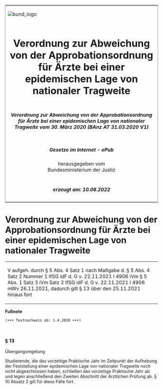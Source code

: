 <span id="DECKBLATT.html"></span>

<table border="0" frame="border" width="100%">

<tr valign="top">

<td align="left">

![bund\_logo](BfJ_2021_Web_de_de.gif)

</td>

<td align="right">

 

</td>

</tr>

<tr align="center" valign="middle">

<td colspan="2">

# Verordnung zur Abweichung von der Approbationsordnung für Ärzte bei einer epidemischen Lage von nationaler Tragweite

</td>

</tr>

<tr align="center" valign="middle">

<td colspan="2">

##### Verordnung zur Abweichung von der Approbationsordnung für Ärzte bei einer epidemischen Lage von nationaler Tragweite vom 30. März 2020 (BAnz AT 31.03.2020 V1)

</td>

</tr>

<tr align="center" valign="middle">

<td colspan="2">

  
  

##### Gesetze im Internet - ePub  
  
herausgegeben vom  
Bundesministerium der Justiz

</td>

</tr>

<tr align="center" valign="bottom">

<td colspan="2">

  
  

##### erzeugt am: 10.08.2022

</td>

</tr>

</table>

<span id="BJNR609100020.html"></span>

# Verordnung zur Abweichung von der Approbationsordnung für Ärzte bei einer epidemischen Lage von nationaler Tragweite

<div>

<div class="jnhtml">

<table width="100%">

<colgroup>

<col width="10%">

</col>

<col width="90%">

</col>

</colgroup>

<tr>

<td class="StandkommentarAufh" colspan="2">

V aufgeh. durch § 5 Abs. 4 Satz 1 nach Maßgabe d. § 5 Abs. 4 Satz 2
Nummer 1 IfSG idF d. G v. 22.11.2021 I 4906 iVm § 5 Abs. 1 Satz 3 iVm
Satz 2 IfSG idF d. G v. 22.11.2021 I 4906 mWv 26.11.2021, dadurch gilt §
13 über den 25.11.2021 hinaus fort

</div>

</div>

</td>

</tr>

</table>

</div>

</div>

<div>

  
**Fußnote**

<div class="jnhtml">

<div>

<div class="jurAbsatz">

  

``` 
(+++ Textnachweis ab: 1.4.2020 +++)

 
```

</div>

</div>

</div>

</div>

<span id="BJNR609100020BJNE001201116.html"></span>

### § 13  
Übergangsregelung

<div>

<div class="jnhtml">

<div>

<div class="jurAbsatz">

Studierende, die das vorzeitige Praktische Jahr im Zeitpunkt der
Aufhebung der Feststellung einer epidemischen Lage von nationaler
Tragweite noch nicht abgeschlossen haben, schließen das vorzeitige
Praktische Jahr ab und legen anschließend den Zweiten Abschnitt der
Ärztlichen Prüfung ab. § 10 Absatz 2 gilt für diese Fälle fort.

</div>

</div>

</div>

</div>
